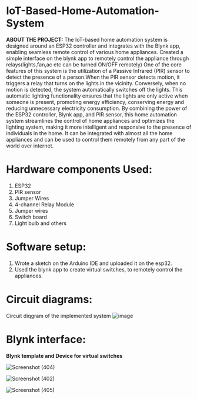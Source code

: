 # IoT-Based-Home-Automation-System
**ABOUT THE PROJECT:**
The IoT-based home automation system is designed around an ESP32 controller and integrates with the Blynk app, enabling seamless remote control of various home appliances.
Created a simple interface on the blynk app to remotely control the appliance through relays(lights,fan,ac etc can be turned ON/OFF remotely) 
One of the core features of this system is the utilization of a Passive Infrared (PIR) sensor to detect the presence of a person.When the PIR sensor detects motion, it triggers a relay that turns on the lights in the vicinity. Conversely, when no motion is detected, the system automatically switches off the lights.
This automatic lighting functionality ensures that the lights are only active when someone is present, promoting energy efficiency, conserving energy and reducing unnecessary electricity consumption.
By combining the power of the ESP32 controller, Blynk app, and PIR sensor, this home automation system streamlines the control of home appliances and optimizes the lighting system, making it more intelligent and responsive to the presence of individuals in the home. It can be integrated with almost all the home appliances and can be used to control them remotely from any part of the world over internet.

# Hardware components Used:
1.	ESP32
2.	PIR sensor
3.	Jumper Wires
4.	4-channel Relay Module
5.	Jumper wires
6.	Switch board
7.	Light bulb and others

# Software setup:
1.	Wrote a sketch on the Arduino IDE and uploaded it  on the esp32.
2.	Used the blynk app to create virtual switches, to remotely control the appliances.


# Circuit diagrams:
Circuit diqgram of the implemented system 
![image](https://github.com/Paresh-Kalsotra/IoT-Based-Home-Automation-System/assets/83598734/b963515f-b165-4c35-a1fe-2b8b2e9e66dd)


# Blynk interface:
**Blynk template and Device for virtual switches**

![Screenshot (404)](https://github.com/Paresh-Kalsotra/IoT-Based-Home-Automation-System/assets/83598734/8d8259b1-98c2-4cf2-9b65-ae5f25b81508)

![Screenshot (402)](https://github.com/Paresh-Kalsotra/IoT-Based-Home-Automation-System/assets/83598734/62056c27-75f5-463a-9105-d18801e99a78)

![Screenshot (405)](https://github.com/Paresh-Kalsotra/IoT-Based-Home-Automation-System/assets/83598734/db12a15e-eca6-4c6d-986d-b7141adbbf5e)
